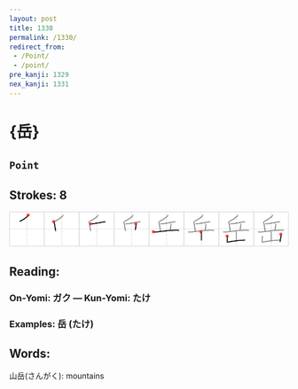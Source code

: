 ```yaml
---
layout: post
title: 1330
permalink: /1330/
redirect_from:
 - /Point/
 - /point/
pre_kanji: 1329
nex_kanji: 1331
---
```


# {岳}

## `Point`

## Strokes: 8

<div class="stroke"><img src="../images/E5B2B3.png" /></div>

## Reading:

### On-Yomi: ガク &mdash; Kun-Yomi: たけ

### Examples: 岳 (たけ)

## Words:

山岳(さんがく): mountains
